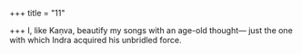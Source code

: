 +++
title = "11"

+++
I, like Kaṇva, beautify my songs with an age-old thought—
just the one with which Indra acquired his unbridled force.